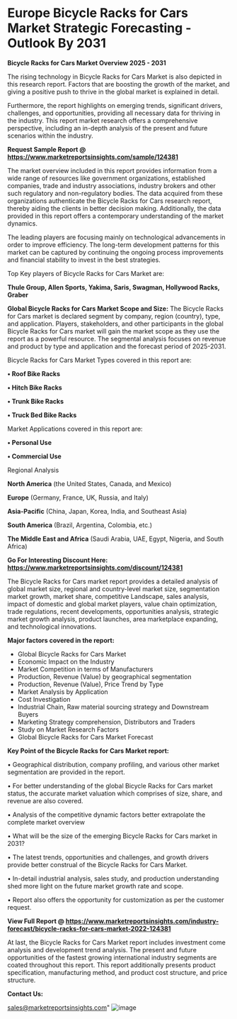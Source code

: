 # Europe Bicycle Racks for Cars Market Strategic Forecasting - Outlook By 2031

<Strong> Bicycle Racks for Cars Market Overview 2025 - 2031</strong>

The rising technology in Bicycle Racks for Cars Market is also depicted in this research report. Factors that are boosting the growth of the market, and giving a positive push to thrive in the global market is explained in detail.

Furthermore, the report highlights on emerging trends, significant drivers, challenges, and opportunities, providing all necessary data for thriving in the industry. This report market research offers a comprehensive perspective, including an in-depth analysis of the present and future scenarios within the industry.

<strong>Request Sample Report @ <a href=https://www.marketreportsinsights.com/sample/124381>https://www.marketreportsinsights.com/sample/124381</a></strong>

The market overview included in this report provides information from a wide range of resources like government organizations, established companies, trade and industry associations, industry brokers and other such regulatory and non-regulatory bodies. The data acquired from these organizations authenticate the Bicycle Racks for Cars research report, thereby aiding the clients in better decision making. Additionally, the data provided in this report offers a contemporary understanding of the market dynamics.

The leading players are focusing mainly on technological advancements in order to improve efficiency. The long-term development patterns for this market can be captured by continuing the ongoing process improvements and financial stability to invest in the best strategies.

Top Key players of Bicycle Racks for Cars Market are:

<strong>Thule Group, Allen Sports, Yakima, Saris, Swagman, Hollywood Racks, Graber</strong>

<strong><b>Global Bicycle Racks for Cars Market Scope and Size:</b></strong>
The Bicycle Racks for Cars market is declared segment by company, region (country), type, and application. Players, stakeholders, and other participants in the global Bicycle Racks for Cars market will gain the market scope as they use the report as a powerful resource. The segmental analysis focuses on revenue and product by type and application and the forecast period of 2025-2031.

Bicycle Racks for Cars Market Types covered in this report are:

<strong>• Roof Bike Racks

• Hitch Bike Racks

• Trunk Bike Racks

• Truck Bed Bike Racks</strong>

Market Applications covered in this report are:

<strong>• Personal Use

• Commercial Use</strong> 

Regional Analysis

<strong>North America</strong> (the United States, Canada, and Mexico)

<strong>Europe</strong> (Germany, France, UK, Russia, and Italy)

<strong>Asia-Pacific</strong> (China, Japan, Korea, India, and Southeast Asia)

<strong>South America</strong> (Brazil, Argentina, Colombia, etc.)

<strong>The Middle East and Africa</strong> (Saudi Arabia, UAE, Egypt, Nigeria, and South Africa)

<strong>Go For Interesting Discount Here: <a href=https://www.marketreportsinsights.com/discount/124381>https://www.marketreportsinsights.com/discount/124381</a></strong>

The Bicycle Racks for Cars market report provides a detailed analysis of global market size, regional and country-level market size, segmentation market growth, market share, competitive Landscape, sales analysis, impact of domestic and global market players, value chain optimization, trade regulations, recent developments, opportunities analysis, strategic market growth analysis, product launches, area marketplace expanding, and technological innovations.

<strong><b>Major factors covered in the report:</b></strong>
<ul>
  <li>Global Bicycle Racks for Cars Market </li>
  <li>Economic Impact on the Industry</li>
  <li>Market Competition in terms of Manufacturers</li>
  <li>Production, Revenue (Value) by geographical segmentation</li>
  <li>Production, Revenue (Value), Price Trend by Type</li>
  <li>Market Analysis by Application</li>
  <li>Cost Investigation</li>
  <li>Industrial Chain, Raw material sourcing strategy and Downstream Buyers</li>
  <li>Marketing Strategy comprehension, Distributors and Traders</li>
  <li>Study on Market Research Factors</li>
  <li>Global Bicycle Racks for Cars Market Forecast</li>
</ul>

<strong><b>Key Point of the Bicycle Racks for Cars Market report:</b></strong>

• Geographical distribution, company profiling, and various other market segmentation are provided in the report.

• For better understanding of the global Bicycle Racks for Cars market status, the accurate market valuation which comprises of size, share, and revenue are also covered.

• Analysis of the competitive dynamic factors better extrapolate the complete market overview

• What will be the size of the emerging Bicycle Racks for Cars market in 2031?

• The latest trends, opportunities and challenges, and growth drivers provide better construal of the Bicycle Racks for Cars Market.

• In-detail industrial analysis, sales study, and production understanding shed more light on the future market growth rate and scope.

• Report also offers the opportunity for customization as per the customer request.

<strong><b>View Full Report @ <a href=https://www.marketreportsinsights.com/industry-forecast/bicycle-racks-for-cars-market-2022-124381>https://www.marketreportsinsights.com/industry-forecast/bicycle-racks-for-cars-market-2022-124381</a></b></strong>


At last, the Bicycle Racks for Cars Market report includes investment come analysis and development trend analysis. The present and future opportunities of the fastest growing international industry segments are coated throughout this report. This report additionally presents product specification, manufacturing method, and product cost structure, and price structure.

<strong>Contact Us:</strong>

sales@marketreportsinsights.com"
![image](https://github.com/user-attachments/assets/7da3e078-30b7-4e52-a27c-5b9d0a428d27)
